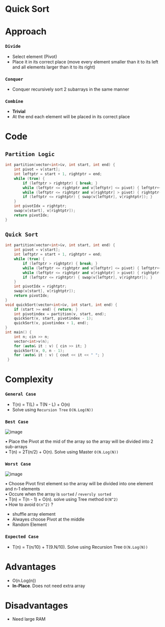 # Quick Sort

# Approach

### `Divide`
-  Select element (Pivot)
-  Place it in its correct place (move every element smaller than it to its left and all elements larger than it to its right)

### `Conquer`
- Conquer recursively sort 2 subarrays in the same manner 

### `Combine`
- **Trivial**
- At the end each element will be placed in its correct place

# Code
## `Partition Logic`
```cpp
int partition(vector<int>&v, int start, int end) {
    int pivot = v[start];
    int leftptr = start + 1, rightptr = end;
    while (true) {
        if (leftptr > rightptr) { break; }
        while (leftptr <= rightptr and v[leftptr] <= pivot) { leftptr++; }
        while (leftptr <= rightptr and v[rightptr] > pivot) { rightptr--; }
        if (leftptr <= rightptr) { swap(v[leftptr], v[rightptr]); }
    }   
    int pivotIdx = rightptr;
    swap(v[start], v[rightptr]);
    return pivotIdx;
}
```
## `Quick Sort` 
```cpp
int partition(vector<int>&v, int start, int end) {
    int pivot = v[start];
    int leftptr = start + 1, rightptr = end;
    while (true) {
        if (leftptr > rightptr) { break; }
        while (leftptr <= rightptr and v[leftptr] <= pivot) { leftptr++; }
        while (leftptr <= rightptr and v[rightptr] > pivot) { rightptr--; }
        if (leftptr <= rightptr) { swap(v[leftptr], v[rightptr]); }
    }   
    int pivotIdx = rightptr;
    swap(v[start], v[rightptr]);
    return pivotIdx;
}
void quickSort(vector<int>&v, int start, int end) {
    if (start >= end) { return; } 
    int pivotindex = partition(v, start, end); 
    quickSort(v, start, pivotindex - 1);
    quickSort(v, pivotindex + 1, end);
}
int main() {  
    int n; cin >> n; 
    vector<int>v(n); 
    for (auto& it : v) { cin >> it; }  
    quickSort(v, 0, n - 1);
    for (auto& it : v) { cout << it << " "; } 
 }
```

# Complexity 
### `General Case`
- T(n) = T(L) + T(N - L) + O(n)
- Solve using `Recursion Tree` `O(N.Log(N))`

### `Best Case` 
 ![image](https://user-images.githubusercontent.com/99830416/227734160-7d5e2b7a-abeb-4845-84dc-939d5be2bed2.png)
 
• Place the Pivot at the mid of the array so the array will be divided into 2 sub-arrays<br>
• T(n) = 2T(n/2) + O(n). Solve using Master `O(N.Log(N))`<br>

### `Worst Case` 
![image](https://user-images.githubusercontent.com/99830416/227735453-8d0651fc-cb59-496f-aedc-e0a011c46d7f.png)

• Choose Pivot first element so the array will be divided into one element and n-1 elements<br>
• Occure when the array is `sorted` / `reversly sorted`<br>
• T(n) = T(n - 1) + O(n). solve using Tree method `O(N^2)`<br>
• How to avoid `O(n^2)` ? <br>
  - shuffle array element
  - Alwayes choose Pivot at the middle 
  - Random Element

### `Expected Case` 
- T(n) = T(n/10) + T(9.N/10). Solve using Recursion Tree `O(N.Log(N))`

# Advantages
- O(n.Log(n)) 
- **In-Place**. Does not need extra array

# Disadvantages
- Need large RAM


 
